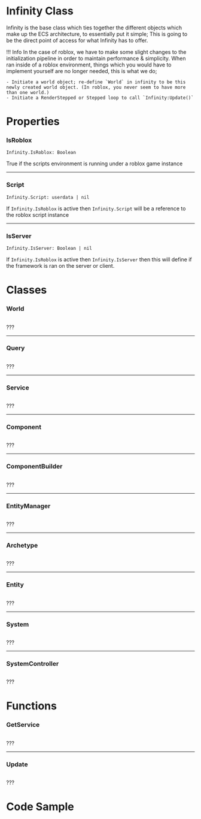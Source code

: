 # Infinity Class
Infinity is the base class which ties together the different objects which make up the ECS architecture, to essentially put it simple; This is going to be the direct point of access for what Infinity has to offer.

!!! Info
	In the case of roblox, we have to make some slight changes to the initialization pipeline in order to maintain performance & simplicity. When ran inside of a roblox environment, things which you would have to implement yourself are no longer needed, this is what we do;

	- Initiate a world object; re-define `World` in infinity to be this newly created world object. (In roblox, you never seem to have more than one world.)
	- Initiate a RenderStepped or Stepped loop to call `Infinity:Update()`

# Properties
### IsRoblox
```
Infinity.IsRoblox: Boolean
```

True if the scripts environment is running under a roblox game instance

---
### Script
```
Infinity.Script: userdata | nil
```

If `Infinity.IsRoblox` is active then `Infinity.Script` will be a reference to the roblox script instance

---
### IsServer
```
Infinity.IsServer: Boolean | nil
```

If `Infinity.IsRoblox` is active then `Infinity.IsServer` then this will define if the framework is ran on the server or client.

# Classes
### World
```

```

???

---
### Query
```

```

???

---
### Service
```

```

???

---
### Component
```

```

???

---
### ComponentBuilder
```

```

???

---
### EntityManager
```

```

???

---
### Archetype
```

```

???

---
### Entity
```

```

???

---
### System
```

```

???

---
### SystemController
```

```

???
# Functions
### GetService
```

```

???

---
### Update
```

```

???

# Code Sample